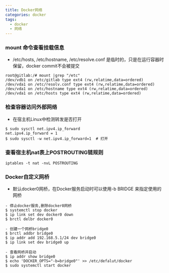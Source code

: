 ```yaml
---
title: Docker网络
categories: docker 
tags:
  - docker
  - 网络
---
```


### mount 命令查看挂载信息
- /etc/hosts, /etc/hostname, /etc/resolve.conf 是临时的，只是在运行容器时保留，docker commit不会被提交

```
root@gitlab:/# mount |grep "/etc" 
/dev/vdb1 on /etc/gitlab type ext4 (rw,relatime,data=ordered)
/dev/vda1 on /etc/resolv.conf type ext4 (rw,relatime,data=ordered) 
/dev/vda1 on /etc/hostname type ext4 (rw,relatime,data=ordered) 
/dev/vda1 on /etc/hosts type ext4 (rw,relatime,data=ordered) 

```
<!--more-->

### 检查容器访问外部网络
- 在宿主机Linux中检测转发是否打开

```
$ sudo sysctl net.ipv4.ip_forward
net.ipv4.ip_forward = 1
$ sudo sysctl -w net.ipv4.ip_forward=1  # 打开

```

### 查看宿主机nat表上POSTROUTING链规则

```
iptables -t nat -nvL POSTROUTING
```

### Docker自定义网桥
- 默认docker0网桥，在Docker服务启动时可以使用-b BRIDGE 来指定使用的网桥

```
- 停止docker服务,删除docker0网桥
$ systemctl stop docker
$ ip link set dev docker0 down
$ brctl delbr docker0

- 创建一个网桥bridge0
$ brctl addbr bridge0
$ ip addr add 192.168.5.1/24 dev bridge0
$ ip link set dev bridge0 up

- 查看网桥并启动
$ ip addr show bridge0
$ echo 'DOCKER_OPTS="-b=bridge0"' >> /etc/defalut/docker
$ sudo systemctl start docker
```
